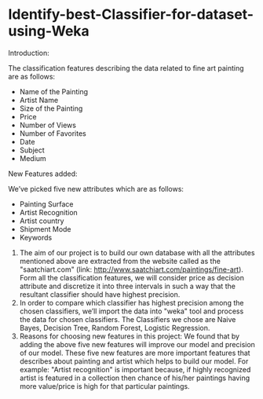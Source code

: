 # Identify-best-Classifier-for-dataset-using-Weka

Introduction:

The classification features describing the data related to fine art painting are as follows:
- Name of the Painting
- Artist Name
- Size of the Painting
- Price
- Number of Views
- Number of Favorites
- Date
- Subject
- Medium

New Features added:

We’ve picked five new attributes which are as follows:
- Painting Surface
- Artist Recognition
- Artist country
- Shipment Mode
- Keywords

 1) The aim of our project is to build our own database with all the attributes mentioned above are extracted from the website called as       the "saatchiart.com" (link: http://www.saatchiart.com/paintings/fine-art). Form all the classification features, we will consider price     as decision attribute and discretize it into three intervals in such a way that the resultant classifier should have highest precision.
 2) In order to compare which classifier has highest precision among the chosen classifiers, we’ll import the data into "weka" tool and         process the data for chosen classifiers. The Classifiers we chose are Naive Bayes, Decision Tree, Random Forest, Logistic Regression.
 3) Reasons for choosing new features in this project: 
    We found that by adding the above five new features will improve our model and precision of our model. These five new features are more     important features that describes about painting and artist which helps to build our model. For example: "Artist recognition" is           important because, if highly recognized artist is featured in a collection then chance of his/her paintings having more value/price is     high for that particular paintings.
